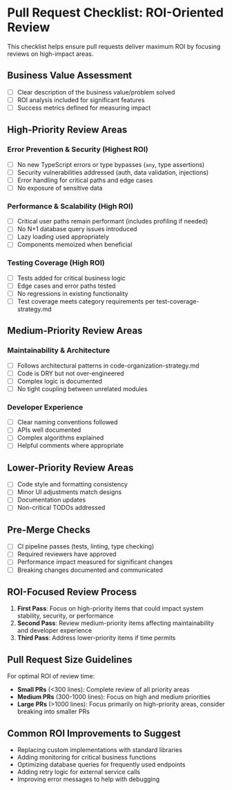 # Pull Request Checklist: ROI-Oriented Review

This checklist helps ensure pull requests deliver maximum ROI by focusing reviews on high-impact areas.

## Business Value Assessment

- [ ] Clear description of the business value/problem solved
- [ ] ROI analysis included for significant features
- [ ] Success metrics defined for measuring impact

## High-Priority Review Areas

### Error Prevention & Security (Highest ROI)

- [ ] No new TypeScript errors or type bypasses (`any`, type assertions)
- [ ] Security vulnerabilities addressed (auth, data validation, injections)
- [ ] Error handling for critical paths and edge cases
- [ ] No exposure of sensitive data

### Performance & Scalability (High ROI)

- [ ] Critical user paths remain performant (includes profiling if needed)
- [ ] No N+1 database query issues introduced
- [ ] Lazy loading used appropriately
- [ ] Components memoized when beneficial

### Testing Coverage (High ROI)

- [ ] Tests added for critical business logic
- [ ] Edge cases and error paths tested
- [ ] No regressions in existing functionality
- [ ] Test coverage meets category requirements per test-coverage-strategy.md

## Medium-Priority Review Areas

### Maintainability & Architecture

- [ ] Follows architectural patterns in code-organization-strategy.md
- [ ] Code is DRY but not over-engineered
- [ ] Complex logic is documented
- [ ] No tight coupling between unrelated modules

### Developer Experience

- [ ] Clear naming conventions followed
- [ ] APIs well documented
- [ ] Complex algorithms explained
- [ ] Helpful comments where appropriate

## Lower-Priority Review Areas

- [ ] Code style and formatting consistency
- [ ] Minor UI adjustments match designs
- [ ] Documentation updates
- [ ] Non-critical TODOs addressed

## Pre-Merge Checks

- [ ] CI pipeline passes (tests, linting, type checking)
- [ ] Required reviewers have approved
- [ ] Performance impact measured for significant changes
- [ ] Breaking changes documented and communicated

## ROI-Focused Review Process

1. **First Pass**: Focus on high-priority items that could impact system stability, security, or performance
2. **Second Pass**: Review medium-priority items affecting maintainability and developer experience
3. **Third Pass**: Address lower-priority items if time permits

## Pull Request Size Guidelines

For optimal ROI of review time:

- **Small PRs** (<300 lines): Complete review of all priority areas
- **Medium PRs** (300-1000 lines): Focus on high and medium priorities
- **Large PRs** (>1000 lines): Focus primarily on high-priority areas, consider breaking into smaller PRs

## Common ROI Improvements to Suggest

- Replacing custom implementations with standard libraries
- Adding monitoring for critical business functions
- Optimizing database queries for frequently used endpoints
- Adding retry logic for external service calls
- Improving error messages to help with debugging
